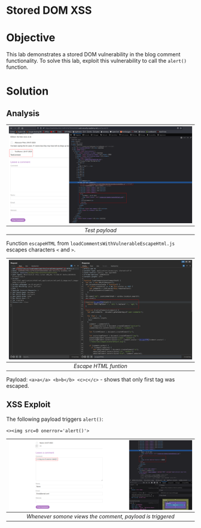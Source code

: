 # Stored DOM XSS
# Objective
This lab demonstrates a stored DOM vulnerability in the blog comment functionality. To solve this lab, exploit this vulnerability to call the `alert()` function.

# Solution
## Analysis
|![](Images/image-43.png)|
|:--:| 
| *Test payload* |

Function `escapeHTML` from `loadCommentsWithVulnerableEscapeHtml.js` escapes characters `<` and `>`.

|![](Images/image-44.png)|
|:--:| 
| *Escape HTML funtion* |

Payload: `<a>a</a> <b>b</b> <c>c</c>` - shows that only first tag was escaped.

## XSS Exploit
The following payload triggers `alert()`:
```
<><img src=0 onerror='alert()'>
```
|![](Images/image-45.png)|
|:--:| 
| *Whenever somone views the comment, payload is triggered* |
